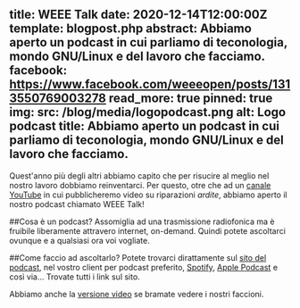 title: WEEE Talk
date: 2020-12-14T12:00:00Z
template: blogpost.php
abstract: Abbiamo aperto un podcast in cui parliamo di teconologia, mondo GNU/Linux e del lavoro che facciamo.
facebook: https://www.facebook.com/weeeopen/posts/1313550769003278
read_more: true
pinned: true
img:
    src: /blog/media/logopodcast.png
    alt: Logo podcast
    title: Abbiamo aperto un podcast in cui parliamo di teconologia, mondo GNU/Linux e del lavoro che facciamo.
---
Quest'anno più degli altri abbiamo capito che per risucire al meglio nel nostro lavoro dobbiamo reinventarci. Per questo, otre che ad un [canale YouTube](https://www.youtube.com/channel/UCznGQyMnq5LqLmyXCikzpag) in cui pubblicheremo video su riparazioni _ardite_, abbiamo aperto il nostro podcast chiamato WEEE Talk!

##Cosa è un podcast?
Assomiglia ad una trasmissione radiofonica ma è fruibile liberamente attravero internet, on-demand. Quindi potete ascoltarci ovunque e a qualsiasi ora voi vogliate.

##Come faccio ad ascoltarlo?
Potete trovarci dirattamente sul [sito del podcast](https://podcast.weeeopen.it/), nel vostro client per podcast preferito, [Spotify](https://open.spotify.com/show/16oTlmERHziFoPpdtvaYHE), [Apple Podcast](https://podcasts.apple.com/it/podcast/weee-talk/id1544758490) e così via... Trovate tutti i link sul sito.

Abbiamo anche la [versione video](https://youtube.com/playlist?list=PL4aMRX48B2QQry6FID2AHxa7GYQMZVKcX) se bramate vedere i nostri faccioni.
